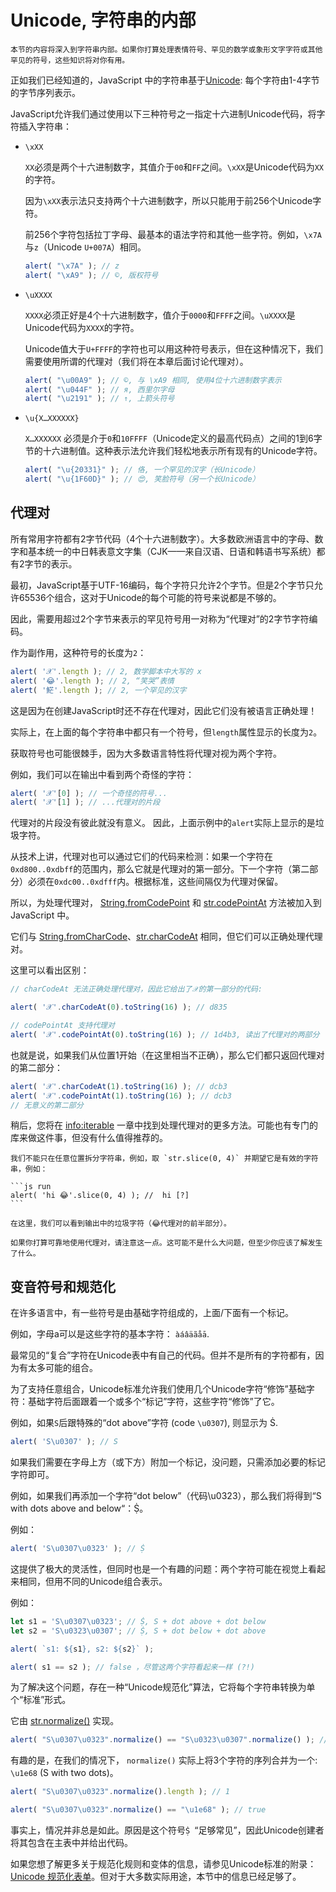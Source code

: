 
# Unicode, 字符串的内部

```warn header="高阶知识"
本节的内容将深入到字符串内部。如果你打算处理表情符号、罕见的数学或象形文字字符或其他罕见的符号，这些知识将对你有用。
```

正如我们已经知道的，JavaScript 中的字符串基于[Unicode](https://en.wikipedia.org/wiki/Unicode): 每个字符由1-4字节的字节序列表示。


JavaScript允许我们通过使用以下三种符号之一指定十六进制Unicode代码，将字符插入字符串：

- `\xXX`

    `XX`必须是两个十六进制数字，其值介于`00`和`FF`之间。`\xXX`是Unicode代码为`XX`的字符。

    因为`\xXX`表示法只支持两个十六进制数字，所以只能用于前256个Unicode字符。

    前256个字符包括拉丁字母、最基本的语法字符和其他一些字符。例如，`\x7A`与`z`（Unicode `U+007A`）相同。

    ```js run
    alert( "\x7A" ); // z
    alert( "\xA9" ); // ©, 版权符号
    ```

- `\uXXXX`

    `XXXX`必须正好是4个十六进制数字，值介于`0000`和`FFFF`之间。`\uXXXX`是Unicode代码为`XXXX`的字符。

    Unicode值大于`U+FFFF`的字符也可以用这种符号表示，但在这种情况下，我们需要使用所谓的代理对（我们将在本章后面讨论代理对）。

    ```js run
    alert( "\u00A9" ); // ©, 与 \xA9 相同, 使用4位十六进制数字表示
    alert( "\u044F" ); // я, 西里尔字母
    alert( "\u2191" ); // ↑, 上箭头符号
    ```

- `\u{X…XXXXXX}`

    `X…XXXXXX` 必须是介于`0`和`10FFFF`（Unicode定义的最高代码点）之间的1到6字节的十六进制值。这种表示法允许我们轻松地表示所有现有的Unicode字符。

    ```js run
    alert( "\u{20331}" ); // 佫, 一个罕见的汉字（长Unicode）
    alert( "\u{1F60D}" ); // 😍, 笑脸符号（另一个长Unicode）
    ```

## 代理对


所有常用字符都有2字节代码（4个十六进制数字）。大多数欧洲语言中的字母、数字和基本统一的中日韩表意文字集（CJK——来自汉语、日语和韩语书写系统）都有2字节的表示。

最初，JavaScript基于UTF-16编码，每个字符只允许2个字节。但是2个字节只允许65536个组合，这对于Unicode的每个可能的符号来说都是不够的。

因此，需要用超过2个字节来表示的罕见符号用一对称为“代理对”的2字节字符编码。

作为副作用，这种符号的长度为`2`：

```js run
alert( '𝒳'.length ); // 2, 数学脚本中大写的 x
alert( '😂'.length ); // 2, “笑哭”表情
alert( '𩷶'.length ); // 2, 一个罕见的汉字
```

这是因为在创建JavaScript时还不存在代理对，因此它们没有被语言正确处理！

实际上，在上面的每个字符串中都只有一个符号，但`length`属性显示的长度为`2`。

获取符号也可能很棘手，因为大多数语言特性将代理对视为两个字符。

例如，我们可以在输出中看到两个奇怪的字符：

```js run
alert( '𝒳'[0] ); // 一个奇怪的符号...
alert( '𝒳'[1] ); // ...代理对的片段
```

代理对的片段没有彼此就没有意义。
因此，上面示例中的`alert`实际上显示的是垃圾字符。

从技术上讲，代理对也可以通过它们的代码来检测：如果一个字符在`0xd800..0xdbff`的范围内，那么它就是代理对的第一部分。下一个字符（第二部分）必须在`0xdc00..0xdfff`内。根据标准，这些间隔仅为代理对保留。

所以，为处理代理对， [String.fromCodePoint](https://developer.mozilla.org/zh-CN/docs/Web/JavaScript/Reference/Global_Objects/String/fromCodePoint) 和 [str.codePointAt](https://developer.mozilla.org/zh-CN/docs/Web/JavaScript/Reference/Global_Objects/String/codePointAt) 方法被加入到 JavaScript 中。

它们与 [String.fromCharCode](mdn:js/String/fromCharCode)、[str.charCodeAt](mdn:js/String/charCodeAt) 相同，但它们可以正确处理代理对。

这里可以看出区别：

```js run
// charCodeAt 无法正确处理代理对，因此它给出了𝒳的第一部分的代码:

alert( '𝒳'.charCodeAt(0).toString(16) ); // d835

// codePointAt 支持代理对
alert( '𝒳'.codePointAt(0).toString(16) ); // 1d4b3, 读出了代理对的两部分
```

也就是说，如果我们从位置1开始（在这里相当不正确），那么它们都只返回代理对的第二部分：

```js run
alert( '𝒳'.charCodeAt(1).toString(16) ); // dcb3
alert( '𝒳'.codePointAt(1).toString(16) ); // dcb3
// 无意义的第二部分
```

稍后，您将在 <info:iterable> 一章中找到处理代理对的更多方法。可能也有专门的库来做这件事，但没有什么值得推荐的。

````warn header="注意：在任意位置拆分字符串是危险的"
我们不能只在任意位置拆分字符串，例如，取 `str.slice(0, 4)` 并期望它是有效的字符串，例如：

```js run
alert( 'hi 😂'.slice(0, 4) ); //  hi [?]
```

在这里，我们可以看到输出中的垃圾字符（😂代理对的前半部分）。

如果你打算可靠地使用代理对，请注意这一点。这可能不是什么大问题，但至少你应该了解发生了什么。
````

## 变音符号和规范化

在许多语言中，有一些符号是由基础字符组成的，上面/下面有一个标记。

例如，字母a可以是这些字符的基本字符： `àáâäãåā`.

最常见的“复合”字符在Unicode表中有自己的代码。但并不是所有的字符都有，因为有太多可能的组合。

为了支持任意组合，Unicode标准允许我们使用几个Unicode字符“修饰”基础字符：基础字符后面跟着一个或多个“标记”字符，这些字符“修饰”了它。

例如，如果`S`后跟特殊的“dot above”字符 (code `\u0307`), 则显示为 Ṡ.

```js run
alert( 'S\u0307' ); // Ṡ
```

如果我们需要在字母上方（或下方）附加一个标记，没问题，只需添加必要的标记字符即可。

例如，如果我们再添加一个字符“dot below”（代码\u0323），那么我们将得到“S with dots above and below“：Ṩ。

例如：

```js run
alert( 'S\u0307\u0323' ); // Ṩ
```

这提供了极大的灵活性，但同时也是一个有趣的问题：两个字符可能在视觉上看起来相同，但用不同的Unicode组合表示。

例如：

```js run
let s1 = 'S\u0307\u0323'; // Ṩ, S + dot above + dot below
let s2 = 'S\u0323\u0307'; // Ṩ, S + dot below + dot above

alert( `s1: ${s1}, s2: ${s2}` );

alert( s1 == s2 ); // false ，尽管这两个字符看起来一样 (?!)
```

为了解决这个问题，存在一种“Unicode规范化”算法，它将每个字符串转换为单个“标准”形式。

它由 [str.normalize()](mdn:js/String/normalize) 实现。

```js run
alert( "S\u0307\u0323".normalize() == "S\u0323\u0307".normalize() ); // true
```

有趣的是，在我们的情况下， `normalize()` 实际上将3个字符的序列合并为一个: `\u1e68` (S with two dots)。

```js run
alert( "S\u0307\u0323".normalize().length ); // 1

alert( "S\u0307\u0323".normalize() == "\u1e68" ); // true
```

事实上，情况并非总是如此。原因是这个符号`Ṩ `“足够常见”，因此Unicode创建者将其包含在主表中并给出代码。

如果您想了解更多关于规范化规则和变体的信息，请参见Unicode标准的附录：[Unicode 规范化表单](https://www.unicode.org/reports/tr15/)。但对于大多数实际用途，本节中的信息已经足够了。

